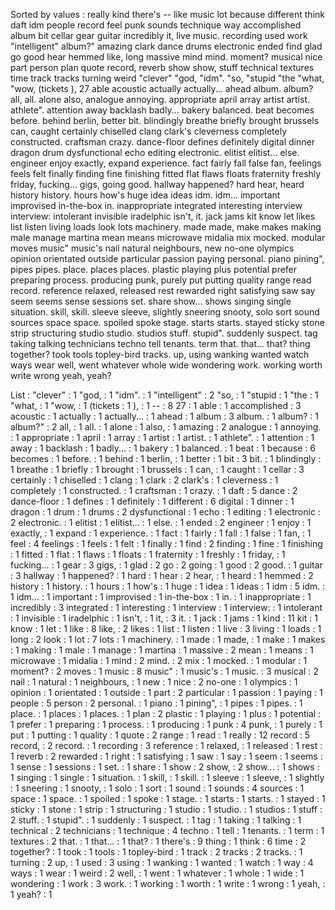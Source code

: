 Sorted by values :
really kind there's -- like music lot because different think daft idm people record feel punk sounds technique way accomplished album bit cellar gear guitar incredibly it, live music. recording used work "intelligent" album?" amazing clark dance drums electronic ended find glad go good hear hemmed like, long massive mind mind. moment? musical nice part person plan quote record, reverb show show, stuff technical textures time track tracks turning weird "clever" "god, "idm". "so, "stupid "the "what, "wow, (tickets ), 27 able acoustic actually actually... ahead album. album? all, all. alone also, analogue annoying. appropriate april array artist artist. athlete". attention away backlash badly... bakery balanced. beat becomes before. behind berlin, better bit. blindingly breathe briefly brought brussels can, caught certainly chiselled clang clark's cleverness completely constructed. craftsman crazy. dance-floor defines definitely digital dinner dragon drum dysfunctional echo editing electronic. elitist elitist... else. engineer enjoy exactly, expand experience. fact fairly fall false fan, feelings feels felt finally finding fine finishing fitted flat flaws floats fraternity freshly friday, fucking... gigs, going good. hallway happened? hard hear, heard history history. hours how's huge idea ideas idm. idm... important improvised in-the-box in. inappropriate integrated interesting interview interview: intolerant invisible iradelphic isn't, it. jack jams kit know let likes list listen living loads look lots machinery. made made, make makes making male manage martina mean means microwave midalia mix mocked. modular moves music" music's nail natural neighbours, new no-one olympics opinion orientated outside particular passion paying personal. piano pining", pipes pipes. place. places places. plastic playing plus potential prefer preparing process. producing punk, purely put putting quality range read record. reference relaxed, released rest rewarded right satisfying saw say seem seems sense sessions set. share show... shows singing single situation. skill, skill. sleeve sleeve, slightly sneering snooty, solo sort sound sources space space. spoiled spoke stage. starts starts. stayed sticky stone strip structuring studio studio. studios stuff. stupid". suddenly suspect. tag taking talking technicians techno tell tenants. term that. that... that? thing together? took tools topley-bird tracks. up, using wanking wanted watch ways wear well, went whatever whole wide wondering work. working worth write wrong yeah, yeah? 

List :
"clever" : 1
"god, : 1
"idm". : 1
"intelligent" : 2
"so, : 1
"stupid : 1
"the : 1
"what, : 1
"wow, : 1
(tickets : 1
), : 1
-- : 8
27 : 1
able : 1
accomplished : 3
acoustic : 1
actually : 1
actually... : 1
ahead : 1
album : 3
album. : 1
album? : 1
album?" : 2
all, : 1
all. : 1
alone : 1
also, : 1
amazing : 2
analogue : 1
annoying. : 1
appropriate : 1
april : 1
array : 1
artist : 1
artist. : 1
athlete". : 1
attention : 1
away : 1
backlash : 1
badly... : 1
bakery : 1
balanced. : 1
beat : 1
because : 6
becomes : 1
before. : 1
behind : 1
berlin, : 1
better : 1
bit : 3
bit. : 1
blindingly : 1
breathe : 1
briefly : 1
brought : 1
brussels : 1
can, : 1
caught : 1
cellar : 3
certainly : 1
chiselled : 1
clang : 1
clark : 2
clark's : 1
cleverness : 1
completely : 1
constructed. : 1
craftsman : 1
crazy. : 1
daft : 5
dance : 2
dance-floor : 1
defines : 1
definitely : 1
different : 6
digital : 1
dinner : 1
dragon : 1
drum : 1
drums : 2
dysfunctional : 1
echo : 1
editing : 1
electronic : 2
electronic. : 1
elitist : 1
elitist... : 1
else. : 1
ended : 2
engineer : 1
enjoy : 1
exactly, : 1
expand : 1
experience. : 1
fact : 1
fairly : 1
fall : 1
false : 1
fan, : 1
feel : 4
feelings : 1
feels : 1
felt : 1
finally : 1
find : 2
finding : 1
fine : 1
finishing : 1
fitted : 1
flat : 1
flaws : 1
floats : 1
fraternity : 1
freshly : 1
friday, : 1
fucking... : 1
gear : 3
gigs, : 1
glad : 2
go : 2
going : 1
good : 2
good. : 1
guitar : 3
hallway : 1
happened? : 1
hard : 1
hear : 2
hear, : 1
heard : 1
hemmed : 2
history : 1
history. : 1
hours : 1
how's : 1
huge : 1
idea : 1
ideas : 1
idm : 5
idm. : 1
idm... : 1
important : 1
improvised : 1
in-the-box : 1
in. : 1
inappropriate : 1
incredibly : 3
integrated : 1
interesting : 1
interview : 1
interview: : 1
intolerant : 1
invisible : 1
iradelphic : 1
isn't, : 1
it, : 3
it. : 1
jack : 1
jams : 1
kind : 11
kit : 1
know : 1
let : 1
like : 8
like, : 2
likes : 1
list : 1
listen : 1
live : 3
living : 1
loads : 1
long : 2
look : 1
lot : 7
lots : 1
machinery. : 1
made : 1
made, : 1
make : 1
makes : 1
making : 1
male : 1
manage : 1
martina : 1
massive : 2
mean : 1
means : 1
microwave : 1
midalia : 1
mind : 2
mind. : 2
mix : 1
mocked. : 1
modular : 1
moment? : 2
moves : 1
music : 8
music" : 1
music's : 1
music. : 3
musical : 2
nail : 1
natural : 1
neighbours, : 1
new : 1
nice : 2
no-one : 1
olympics : 1
opinion : 1
orientated : 1
outside : 1
part : 2
particular : 1
passion : 1
paying : 1
people : 5
person : 2
personal. : 1
piano : 1
pining", : 1
pipes : 1
pipes. : 1
place. : 1
places : 1
places. : 1
plan : 2
plastic : 1
playing : 1
plus : 1
potential : 1
prefer : 1
preparing : 1
process. : 1
producing : 1
punk : 4
punk, : 1
purely : 1
put : 1
putting : 1
quality : 1
quote : 2
range : 1
read : 1
really : 12
record : 5
record, : 2
record. : 1
recording : 3
reference : 1
relaxed, : 1
released : 1
rest : 1
reverb : 2
rewarded : 1
right : 1
satisfying : 1
saw : 1
say : 1
seem : 1
seems : 1
sense : 1
sessions : 1
set. : 1
share : 1
show : 2
show, : 2
show... : 1
shows : 1
singing : 1
single : 1
situation. : 1
skill, : 1
skill. : 1
sleeve : 1
sleeve, : 1
slightly : 1
sneering : 1
snooty, : 1
solo : 1
sort : 1
sound : 1
sounds : 4
sources : 1
space : 1
space. : 1
spoiled : 1
spoke : 1
stage. : 1
starts : 1
starts. : 1
stayed : 1
sticky : 1
stone : 1
strip : 1
structuring : 1
studio : 1
studio. : 1
studios : 1
stuff : 2
stuff. : 1
stupid". : 1
suddenly : 1
suspect. : 1
tag : 1
taking : 1
talking : 1
technical : 2
technicians : 1
technique : 4
techno : 1
tell : 1
tenants. : 1
term : 1
textures : 2
that. : 1
that... : 1
that? : 1
there's : 9
thing : 1
think : 6
time : 2
together? : 1
took : 1
tools : 1
topley-bird : 1
track : 2
tracks : 2
tracks. : 1
turning : 2
up, : 1
used : 3
using : 1
wanking : 1
wanted : 1
watch : 1
way : 4
ways : 1
wear : 1
weird : 2
well, : 1
went : 1
whatever : 1
whole : 1
wide : 1
wondering : 1
work : 3
work. : 1
working : 1
worth : 1
write : 1
wrong : 1
yeah, : 1
yeah? : 1
